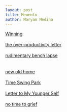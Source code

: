 ```yaml
---
layout: post
title: Memento
author: Maryam Medina
---
```


[Winning](https://laviediu.github.io/memento/2025/08/23/winning.html)
<br>
<br>
[the over-productivity letter](https://laviediu.github.io/memento/2025/06/05/the-overproductivity-letter.html)
<br>
<br>
[rudimentary bench lapse](https://laviediu.github.io/memento/2025/05/24/rudimentary-bench-lapse.html)
<br>
<br>
<br>
[new old home](https://laviediu.github.io/memento/2025/05/29/new-old-home.html)
<br>
<br>
[Time Swing Park](https://laviediu.github.io/memento/2025/05/05/time-swing-park.html)
<br>
<br>
[Letter to My Younger Self](https://laviediu.github.io/memento/2025/06/21/letter-to-my-younger-self.html)
<br>
<br>
[no time to grief](https://laviediu.github.io/memento/2025/06/29/no-time-to-grief.html)
<br>
<br>